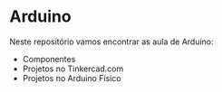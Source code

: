# Arduino
Neste repositório vamos encontrar as aula de Arduino:

 - Componentes
 - Projetos no Tinkercad.com
 - Projetos no Arduino Físico
